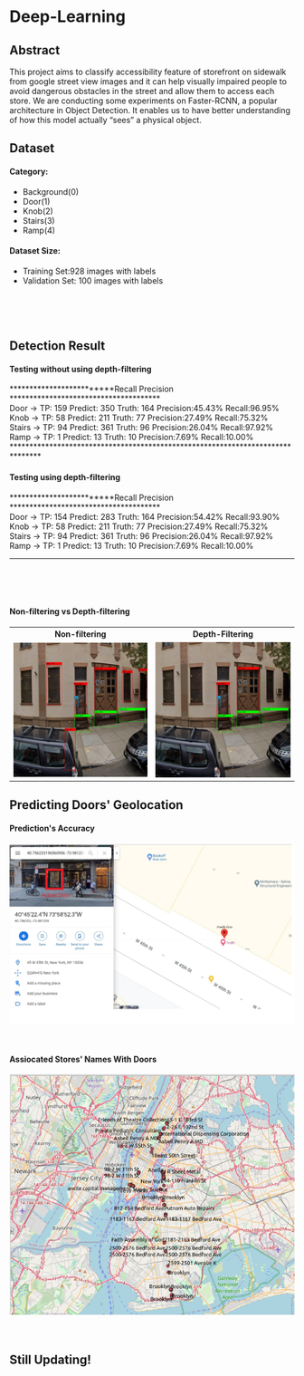 # Deep-Learning

## Abstract
This project aims to classify accessibility feature of storefront on sidewalk from google street view images and it can help visually impaired people to avoid dangerous obstacles in the street and allow them to access each store. We are conducting some experiments on Faster-RCNN, a popular architecture in Object Detection. It enables us to have better understanding of how this model actually “sees” a physical object. 

## Dataset
#### Category:
* Background(0)
* Door(1)
* Knob(2)
* Stairs(3)
* Ramp(4)

#### Dataset Size:
* Training Set:928 images with labels
* Validation Set: 100 images with labels 
<br />
<br />
<br />

## Detection Result
#### Testing without using depth-filtering 
*************************Recall Precision ************************************** <br />
Door -> TP: 159  Predict: 350  Truth: 164  Precision:45.43%  Recall:96.95% <br />
Knob -> TP: 58  Predict: 211  Truth: 77  Precision:27.49%  Recall:75.32% <br />
Stairs -> TP: 94  Predict: 361  Truth: 96  Precision:26.04%  Recall:97.92% <br />
Ramp -> TP: 1  Predict: 13  Truth: 10  Precision:7.69%  Recall:10.00% <br/>
*******************************************************************************  <br />

#### Testing using depth-filtering 
*************************Recall Precision ************************************** <br />
Door -> TP: 154  Predict: 283  Truth: 164  Precision:54.42%  Recall:93.90% <br />
Knob -> TP: 58  Predict: 211  Truth: 77  Precision:27.49%  Recall:75.32% <br />
Stairs -> TP: 94  Predict: 361  Truth: 96  Precision:26.04%  Recall:97.92% <br />
Ramp -> TP: 1  Predict: 13  Truth: 10  Precision:7.69%  Recall:10.00% <br />
*******************************************************************************
<br />
<br />
<br />

#### Non-filtering vs Depth-filtering
<table>
  <tr>
    <th>Non-filtering</th>
    <th>Depth-Filtering</th> 
  </tr>
  <tr>
    <td><img title="Non-filtering" src="https://github.com/chrissuda/Deep-Learnng/blob/master/Demo/_0UWVi_fhk1Tucg5-Z2qkg_1_predict.jpg" width="100%" /></td>
    <td><img title="Depth-Filtering" src="https://github.com/chrissuda/Deep-Learnng/blob/master/Demo/_0UWVi_fhk1Tucg5-Z2qkg_1_predict_filter.jpg" width="100%" /></td>
  </tr>
</table>
  

## Predicting Doors' Geolocation
#### Prediction's Accuracy
![Door's GeoLocation](https://github.com/chrissuda/Deep-Learnng/blob/master/Demo/doorOnMap.jpg)

<br />

#### Assiocated Stores' Names With Doors
![Doors with Store Names](https://github.com/chrissuda/Deep-Learnng/blob/master/Demo/maptrial.png)
<br />
<br />
<br />


## Still Updating!
